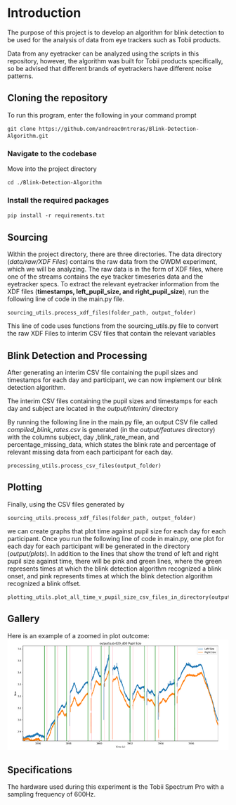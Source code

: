 # Introduction
The purpose of this project is to develop an algorithm for blink detection to be used for the analysis of 
data from eye trackers such as Tobii products.

Data from any eyetracker can be analyzed using the scripts in this repository, however, the algorithm was built 
for Tobii products specifically, so be advised that different brands of eyetrackers have different noise
patterns. 

## Cloning the repository
To run this program, enter the following in your command prompt
```commandline
git clone https://github.com/andreac0ntreras/Blink-Detection-Algorithm.git
```

### Navigate to the codebase
Move into the project directory
```commandline
cd ./Blink-Detection-Algorithm
```

### Install the required packages
```commandline
pip install -r requirements.txt
```

## Sourcing
Within the project directory, there are three directories. The data directory (_data/raw/XDF Files_) contains the raw data from the
OWDM experiment, which we will be analyzing. The raw data is in the form of XDF files, where one of the streams 
contains the eye tracker timeseries data and the eyetracker specs. To extract the relevant eyetracker information from the XDF files
(**timestamps, left_pupil_size, and right_pupil_size**), run the following line of code in the main.py file.
```doctest
sourcing_utils.process_xdf_files(folder_path, output_folder)
```

This line of code uses functions from the sourcing_utils.py file to convert the raw XDF Files to interim CSV files 
that contain the relevant variables

## Blink Detection and Processing
After generating an interim CSV file containing the pupil sizes and timestamps for each day and participant, 
we can now implement our blink detection algorithm. 

The interim CSV files containing the pupil sizes and timestamps for each day and subject are located in the _output/interim/_ directory

By running the following line in the main.py file,
an output CSV file called _compiled_blink_rates.csv_ is generated (in the _output/features_ directory) with the columns 
subject, day ,blink_rate_mean, and percentage_missing_data, which states the blink rate and percentage of relevant missing data from 
each participant for each day. 

```doctest
processing_utils.process_csv_files(output_folder)
```

## Plotting
Finally, using the CSV files generated by 
```doctest
sourcing_utils.process_xdf_files(folder_path, output_folder)
```

we can create graphs that plot time against pupil size for each day for each participant. 
Once you run the following line of code in main.py, one plot for each day for each participant will be generated in
the directory (_output/plots_). In addition to the lines that show the trend of left and right pupil size 
against time, there will be pink and green lines, where the green represents times at which the blink detection algorithm recognized 
a blink onset, and pink represents times at which the blink detection algorithm recognized a blink offset.
```doctest
plotting_utils.plot_all_time_v_pupil_size_csv_files_in_directory(output_folder)
```

## Gallery
Here is an example of a zoomed in plot outcome:
![img.png](img.png)

## Specifications
The hardware used during this experiment is the Tobii Spectrum Pro with a sampling frequency of 600Hz.

